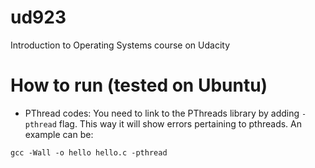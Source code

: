# ud923
Introduction to Operating Systems course on Udacity

# How to run (tested on Ubuntu)
- PThread codes:
    You need to link to the PThreads library by adding `-pthread` flag. This way it will show errors pertaining to pthreads. An example can be: 
```
gcc -Wall -o hello hello.c -pthread
```
